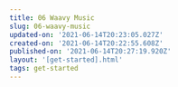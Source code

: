 ```yaml
---
title: 06 Waavy Music
slug: 06-waavy-music
updated-on: '2021-06-14T20:23:05.027Z'
created-on: '2021-06-14T20:22:55.608Z'
published-on: '2021-06-14T20:27:19.920Z'
layout: '[get-started].html'
tags: get-started
---
```



